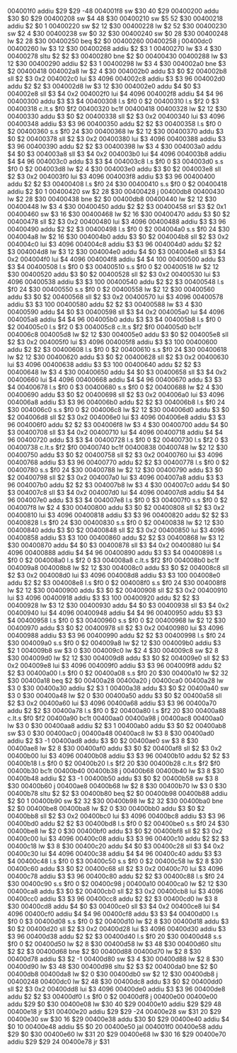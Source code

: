 004001f0 addiu $29 $29 -48
004001f8 sw $30 40 $29 
00400200 addu $30 $0 $29
00400208 sw $4 48 $30 
00400210 sw $5 52 $30 
00400218 addiu $2 $0 1
00400220 sw $2 12 $30 
00400228 lw $2 52 $30 
00400230 sw $2 4 $30 
00400238 sw $0 32 $30 
00400240 sw $0 28 $30 
00400248 lw $2 28 $30 
00400250 beq $2 $0 00400260
00400258 j 00400dc0
00400260 lw $3 12 $30 
00400268 addiu $2 $3 1
00400270 lw $3 4 $30 
00400278 sltu $2 $2 $3
00400280 bne $2 $0 00400430
00400288 lw $3 12 $30 
00400290 addiu $2 $3 1
00400298 lw $3 4 $30 
004002a0 bne $3 $2 00400418
004002a8 lw $2 4 $30 
004002b0 addu $3 $0 $2
004002b8 sll $2 $3 0x2
004002c0 lui $3 4096
004002c8 addiu $3 $3 96
004002d0 addu $2 $2 $3
004002d8 lw $3 12 $30 
004002e0 addu $4 $0 $3
004002e8 sll $3 $4 0x2
004002f0 lui $4 4096
004002f8 addiu $4 $4 96
00400300 addu $3 $3 $4
00400308 l.s $f0 0 $2 
00400310 l.s $f2 0 $3 
00400318 c.lt.s $f0 $f2
00400320 bc1f 00400418
00400328 lw $2 12 $30 
00400330 addu $3 $0 $2
00400338 sll $2 $3 0x2
00400340 lui $3 4096
00400348 addiu $3 $3 96
00400350 addu $2 $2 $3
00400358 l.s $f0 0 $2 
00400360 s.s $f0 24 $30 
00400368 lw $2 12 $30 
00400370 addu $3 $0 $2
00400378 sll $2 $3 0x2
00400380 lui $3 4096
00400388 addiu $3 $3 96
00400390 addu $2 $2 $3
00400398 lw $3 4 $30 
004003a0 addu $4 $0 $3
004003a8 sll $3 $4 0x2
004003b0 lui $4 4096
004003b8 addiu $4 $4 96
004003c0 addu $3 $3 $4
004003c8 l.s $f0 0 $3 
004003d0 s.s $f0 0 $2 
004003d8 lw $2 4 $30 
004003e0 addu $3 $0 $2
004003e8 sll $2 $3 0x2
004003f0 lui $3 4096
004003f8 addiu $3 $3 96
00400400 addu $2 $2 $3
00400408 l.s $f0 24 $30 
00400410 s.s $f0 0 $2 
00400418 addiu $2 $0 1
00400420 sw $2 28 $30 
00400428 j 00400db8
00400430 lw $2 28 $30 
00400438 bne $2 $0 00400db8
00400440 lw $2 12 $30 
00400448 lw $3 4 $30 
00400450 addu $2 $2 $3
00400458 srl $3 $2 0x1
00400460 sw $3 16 $30 
00400468 lw $2 16 $30 
00400470 addu $3 $0 $2
00400478 sll $2 $3 0x2
00400480 lui $3 4096
00400488 addiu $3 $3 96
00400490 addu $2 $2 $3
00400498 l.s $f0 0 $2 
004004a0 s.s $f0 24 $30 
004004a8 lw $2 16 $30 
004004b0 addu $3 $0 $2
004004b8 sll $2 $3 0x2
004004c0 lui $3 4096
004004c8 addiu $3 $3 96
004004d0 addu $2 $2 $3
004004d8 lw $3 12 $30 
004004e0 addu $4 $0 $3
004004e8 sll $3 $4 0x2
004004f0 lui $4 4096
004004f8 addiu $4 $4 100
00400500 addu $3 $3 $4
00400508 l.s $f0 0 $3 
00400510 s.s $f0 0 $2 
00400518 lw $2 12 $30 
00400520 addu $3 $0 $2
00400528 sll $2 $3 0x2
00400530 lui $3 4096
00400538 addiu $3 $3 100
00400540 addu $2 $2 $3
00400548 l.s $f0 24 $30 
00400550 s.s $f0 0 $2 
00400558 lw $2 12 $30 
00400560 addu $3 $0 $2
00400568 sll $2 $3 0x2
00400570 lui $3 4096
00400578 addiu $3 $3 100
00400580 addu $2 $2 $3
00400588 lw $3 4 $30 
00400590 addu $4 $0 $3
00400598 sll $3 $4 0x2
004005a0 lui $4 4096
004005a8 addiu $4 $4 96
004005b0 addu $3 $3 $4
004005b8 l.s $f0 0 $2 
004005c0 l.s $f2 0 $3 
004005c8 c.lt.s $f2 $f0
004005d0 bc1f 004006c8
004005d8 lw $2 12 $30 
004005e0 addu $3 $0 $2
004005e8 sll $2 $3 0x2
004005f0 lui $3 4096
004005f8 addiu $3 $3 100
00400600 addu $2 $2 $3
00400608 l.s $f0 0 $2 
00400610 s.s $f0 24 $30 
00400618 lw $2 12 $30 
00400620 addu $3 $0 $2
00400628 sll $2 $3 0x2
00400630 lui $3 4096
00400638 addiu $3 $3 100
00400640 addu $2 $2 $3
00400648 lw $3 4 $30 
00400650 addu $4 $0 $3
00400658 sll $3 $4 0x2
00400660 lui $4 4096
00400668 addiu $4 $4 96
00400670 addu $3 $3 $4
00400678 l.s $f0 0 $3 
00400680 s.s $f0 0 $2 
00400688 lw $2 4 $30 
00400690 addu $3 $0 $2
00400698 sll $2 $3 0x2
004006a0 lui $3 4096
004006a8 addiu $3 $3 96
004006b0 addu $2 $2 $3
004006b8 l.s $f0 24 $30 
004006c0 s.s $f0 0 $2 
004006c8 lw $2 12 $30 
004006d0 addu $3 $0 $2
004006d8 sll $2 $3 0x2
004006e0 lui $3 4096
004006e8 addiu $3 $3 96
004006f0 addu $2 $2 $3
004006f8 lw $3 4 $30 
00400700 addu $4 $0 $3
00400708 sll $3 $4 0x2
00400710 lui $4 4096
00400718 addiu $4 $4 96
00400720 addu $3 $3 $4
00400728 l.s $f0 0 $2 
00400730 l.s $f2 0 $3 
00400738 c.lt.s $f2 $f0
00400740 bc1f 00400838
00400748 lw $2 12 $30 
00400750 addu $3 $0 $2
00400758 sll $2 $3 0x2
00400760 lui $3 4096
00400768 addiu $3 $3 96
00400770 addu $2 $2 $3
00400778 l.s $f0 0 $2 
00400780 s.s $f0 24 $30 
00400788 lw $2 12 $30 
00400790 addu $3 $0 $2
00400798 sll $2 $3 0x2
004007a0 lui $3 4096
004007a8 addiu $3 $3 96
004007b0 addu $2 $2 $3
004007b8 lw $3 4 $30 
004007c0 addu $4 $0 $3
004007c8 sll $3 $4 0x2
004007d0 lui $4 4096
004007d8 addiu $4 $4 96
004007e0 addu $3 $3 $4
004007e8 l.s $f0 0 $3 
004007f0 s.s $f0 0 $2 
004007f8 lw $2 4 $30 
00400800 addu $3 $0 $2
00400808 sll $2 $3 0x2
00400810 lui $3 4096
00400818 addiu $3 $3 96
00400820 addu $2 $2 $3
00400828 l.s $f0 24 $30 
00400830 s.s $f0 0 $2 
00400838 lw $2 12 $30 
00400840 addu $3 $0 $2
00400848 sll $2 $3 0x2
00400850 lui $3 4096
00400858 addiu $3 $3 100
00400860 addu $2 $2 $3
00400868 lw $3 12 $30 
00400870 addu $4 $0 $3
00400878 sll $3 $4 0x2
00400880 lui $4 4096
00400888 addiu $4 $4 96
00400890 addu $3 $3 $4
00400898 l.s $f0 0 $2 
004008a0 l.s $f2 0 $3 
004008a8 c.lt.s $f2 $f0
004008b0 bc1f 004009a8
004008b8 lw $2 12 $30 
004008c0 addu $3 $0 $2
004008c8 sll $2 $3 0x2
004008d0 lui $3 4096
004008d8 addiu $3 $3 100
004008e0 addu $2 $2 $3
004008e8 l.s $f0 0 $2 
004008f0 s.s $f0 24 $30 
004008f8 lw $2 12 $30 
00400900 addu $3 $0 $2
00400908 sll $2 $3 0x2
00400910 lui $3 4096
00400918 addiu $3 $3 100
00400920 addu $2 $2 $3
00400928 lw $3 12 $30 
00400930 addu $4 $0 $3
00400938 sll $3 $4 0x2
00400940 lui $4 4096
00400948 addiu $4 $4 96
00400950 addu $3 $3 $4
00400958 l.s $f0 0 $3 
00400960 s.s $f0 0 $2 
00400968 lw $2 12 $30 
00400970 addu $3 $0 $2
00400978 sll $2 $3 0x2
00400980 lui $3 4096
00400988 addiu $3 $3 96
00400990 addu $2 $2 $3
00400998 l.s $f0 24 $30 
004009a0 s.s $f0 0 $2 
004009a8 lw $2 12 $30 
004009b0 addiu $3 $2 1
004009b8 sw $3 0 $30 
004009c0 lw $2 4 $30 
004009c8 sw $2 8 $30 
004009d0 lw $2 12 $30 
004009d8 addu $3 $0 $2
004009e0 sll $2 $3 0x2
004009e8 lui $3 4096
004009f0 addiu $3 $3 96
004009f8 addu $2 $2 $3
00400a00 l.s $f0 0 $2 
00400a08 s.s $f0 20 $30 
00400a10 lw $2 32 $30 
00400a18 beq $2 $0 00400a28
00400a20 j 00400ca0
00400a28 lw $3 0 $30 
00400a30 addiu $2 $3 1
00400a38 addu $3 $0 $2
00400a40 sw $3 0 $30 
00400a48 lw $2 0 $30 
00400a50 addu $3 $0 $2
00400a58 sll $2 $3 0x2
00400a60 lui $3 4096
00400a68 addiu $3 $3 96
00400a70 addu $2 $2 $3
00400a78 l.s $f0 0 $2 
00400a80 l.s $f2 20 $30 
00400a88 c.lt.s $f0 $f2
00400a90 bc1t 00400aa0
00400a98 j 00400ac8
00400aa0 lw $3 0 $30 
00400aa8 addiu $2 $3 1
00400ab0 addu $3 $0 $2
00400ab8 sw $3 0 $30 
00400ac0 j 00400a48
00400ac8 lw $3 8 $30 
00400ad0 addiu $2 $3 -1
00400ad8 addu $3 $0 $2
00400ae0 sw $3 8 $30 
00400ae8 lw $2 8 $30 
00400af0 addu $3 $0 $2
00400af8 sll $2 $3 0x2
00400b00 lui $3 4096
00400b08 addiu $3 $3 96
00400b10 addu $2 $2 $3
00400b18 l.s $f0 0 $2 
00400b20 l.s $f2 20 $30 
00400b28 c.lt.s $f2 $f0
00400b30 bc1t 00400b40
00400b38 j 00400b68
00400b40 lw $3 8 $30 
00400b48 addiu $2 $3 -1
00400b50 addu $3 $0 $2
00400b58 sw $3 8 $30 
00400b60 j 00400ae8
00400b68 lw $2 8 $30 
00400b70 lw $3 0 $30 
00400b78 sltu $2 $2 $3
00400b80 beq $2 $0 00400b98
00400b88 addiu $2 $0 1
00400b90 sw $2 32 $30 
00400b98 lw $2 32 $30 
00400ba0 bne $2 $0 00400be8
00400ba8 lw $2 0 $30 
00400bb0 addu $3 $0 $2
00400bb8 sll $2 $3 0x2
00400bc0 lui $3 4096
00400bc8 addiu $3 $3 96
00400bd0 addu $2 $2 $3
00400bd8 l.s $f0 0 $2 
00400be0 s.s $f0 24 $30 
00400be8 lw $2 0 $30 
00400bf0 addu $3 $0 $2
00400bf8 sll $2 $3 0x2
00400c00 lui $3 4096
00400c08 addiu $3 $3 96
00400c10 addu $2 $2 $3
00400c18 lw $3 8 $30 
00400c20 addu $4 $0 $3
00400c28 sll $3 $4 0x2
00400c30 lui $4 4096
00400c38 addiu $4 $4 96
00400c40 addu $3 $3 $4
00400c48 l.s $f0 0 $3 
00400c50 s.s $f0 0 $2 
00400c58 lw $2 8 $30 
00400c60 addu $3 $0 $2
00400c68 sll $2 $3 0x2
00400c70 lui $3 4096
00400c78 addiu $3 $3 96
00400c80 addu $2 $2 $3
00400c88 l.s $f0 24 $30 
00400c90 s.s $f0 0 $2 
00400c98 j 00400a10
00400ca0 lw $2 12 $30 
00400ca8 addu $3 $0 $2
00400cb0 sll $2 $3 0x2
00400cb8 lui $3 4096
00400cc0 addiu $3 $3 96
00400cc8 addu $2 $2 $3
00400cd0 lw $3 8 $30 
00400cd8 addu $4 $0 $3
00400ce0 sll $3 $4 0x2
00400ce8 lui $4 4096
00400cf0 addiu $4 $4 96
00400cf8 addu $3 $3 $4
00400d00 l.s $f0 0 $3 
00400d08 s.s $f0 0 $2 
00400d10 lw $2 8 $30 
00400d18 addu $3 $0 $2
00400d20 sll $2 $3 0x2
00400d28 lui $3 4096
00400d30 addiu $3 $3 96
00400d38 addu $2 $2 $3
00400d40 l.s $f0 20 $30 
00400d48 s.s $f0 0 $2 
00400d50 lw $2 8 $30 
00400d58 lw $3 48 $30 
00400d60 sltu $2 $2 $3
00400d68 bne $2 $0 00400d88
00400d70 lw $2 8 $30 
00400d78 addiu $3 $2 -1
00400d80 sw $3 4 $30 
00400d88 lw $2 8 $30 
00400d90 lw $3 48 $30 
00400d98 sltu $2 $3 $2
00400da0 bne $2 $0 00400db8
00400da8 lw $2 0 $30 
00400db0 sw $2 12 $30 
00400db8 j 00400248
00400dc0 lw $2 48 $30 
00400dc8 addu $3 $0 $2
00400dd0 sll $2 $3 0x2
00400dd8 lui $3 4096
00400de0 addiu $3 $3 96
00400de8 addu $2 $2 $3
00400df0 l.s $f0 0 $2 
00400df8 j 00400e00
00400e00 addu $29 $0 $30
00400e08 lw $30 40 $29 
00400e10 addiu $29 $29 48
00400e18 jr $31
00400e20 addiu $29 $29 -24
00400e28 sw $31 20 $29 
00400e30 sw $30 16 $29 
00400e38 addu $30 $0 $29
00400e40 addiu $4 $0 10
00400e48 addiu $5 $0 20
00400e50 jal 004001f0
00400e58 addu $29 $0 $30
00400e60 lw $31 20 $29 
00400e68 lw $30 16 $29 
00400e70 addiu $29 $29 24
00400e78 jr $31
